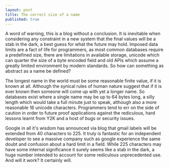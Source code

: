 ```yaml
---
layout: post
title: The correct size of a name
published: true
---
```

A word of warning, this is a blog without a conclusion. It is inevitable when
considering any constraint in a new system that the final values will be a stab
in the dark, a best guess for what the future may hold. Imposed data limits are a fact of life for programmers, 
as most common databases require a predefined size, there are limitations in 
available storage, unicode which can quarter the size of a byte encoded field and
old APIs which assume a greatly limited environment by modern standards. So how 
can something as abstract as a name be defined?

The longest name in the world must be some reasonable finite value, if it is
known at all. Although the synical rules of human nature suggest that if it is 
ever known then someone will come up with yet a longer name. So databases exist
where a single name may be up to 64 bytes long, a silly length which would take 
a full minute just to speak, although also a more reasonable 16 unicode 
characters. Programmers tend to err on the side of caution in order to future
proof applications against the rediculous, hard lessons learnt from Y2K and
a host of bugs or security issues. 

Google in all it's wisdom has announced via blog that gmail labels will be 
extended from 40 characters to 225. It truly is fantastic for an independent 
developer to see a massive company such as google experience the same 
doubt and confusion about a hard limit in a field. While 225 characters may have
some internal significance it surely seems like a stab in the dark, a huge number
intended to account for some rediculous unprecedented use. And will it work? It
certainly will.



